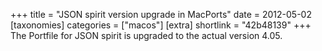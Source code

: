+++
title = "JSON spirit version upgrade in MacPorts"
date = 2012-05-02
[taxonomies]
categories = ["macos"]
[extra]
shortlink = "42b48139"
+++
The Portfile for JSON spirit is upgraded to the actual version 4.05.
